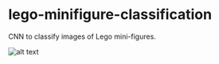 # lego-minifigure-classification
CNN to classify images of Lego mini-figures.


![alt text](lego-minifigure-classification/lego-classifcation-example.png)
